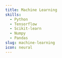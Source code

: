 ```yaml
---
title: Machine Learning
skills:
  - Python
  - Tensorflow
  - Scikit-learn
  - Numpy
  - Pandas
slug: machine-learning
icon: neural
---
```

